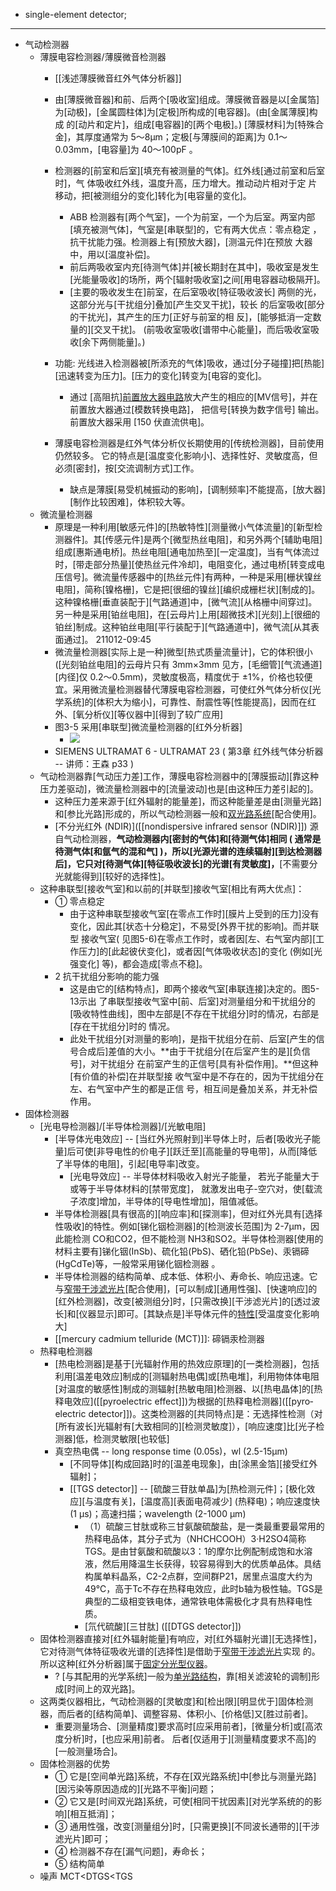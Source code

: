 - single-element detector; 
- ---
- 气动检测器
    - 薄膜电容检测器/薄膜微音检测器
        - [[浅述薄膜微音红外气体分析器]]
        - 由[薄膜微音器]和前、后两个[吸收室]组成。薄膜微音器是以[金属箔]为[动极]，[金属圆柱体]为[定极]所构成的[电容器]。(由[金属薄膜]构成 的[动片和定片]，组成[电容器]的[两个电极]。) [薄膜材料]为[特殊合金]，其厚度通常为 5～8μm；定极[与薄膜间的距离]为 0.1～0.03mm，[电容量]为 40～100pF 。
        - 检测器的[前室和后室][填充有被测量的气体]。红外线[通过前室和后室时]，气 体吸收红外线，温度升高，压力增大。推动动片相对于定 片移动，把[被测组分的变化]转化为[电容量的变化]。
            - ABB 检测器有[两个气室]，一个为前室，一个为后室。两室内部[填充被测气体]，气室是[串联型]的，它有两大优点：零点稳定 ，抗干扰能力强。检测器上有[预放大器]，[测温元件]在预放 大器中，用以[温度补偿]。
            - 前后两吸收室内充[待测气体]并[被长期封在其中]，吸收室是发生[光能量吸收]的场所，两个[辐射吸收室]之间[用电容器动极隔开]。
            - [主要的吸收发生在]前室，在后室吸收[特征吸收波长] 两侧的光，这部分光与[干扰组分]叠加[产生交叉干扰]，较长 的后室吸收[部分的干扰光]，其产生的压力[正好与前室的相 反]，[能够抵消一定数量的][交叉干扰]。 (前吸收室吸收[谱带中心能量]，而后吸收室吸收[余下两侧能量]。)
        - 功能: 光线进入检测器被[所添充的气体]吸收，通过[分子碰撞]把[热能][迅速转变为压力]。[压力的变化]转变为[电容的变化]。
            - 通过 [高阻抗][前置放大器电路]([[preamplifier]])放大产生的相应的[MV信号]，并在 前置放大器通过[模数转换电路]， 把信号[转换为数字信号] 输出。前置放大器采用 [150 伏直流供电]。
        - 薄膜电容检测器是红外气体分析仪长期使用的[传统检测器]，目前使用仍然较多。
它的特点是[温度变化影响小]、选择性好、灵敏度高，但必须[密封]，按[交流调制方式]工作。

            - 缺点是薄膜[易受机械振动的影响]，[调制频率]不能提高，[放大器][制作比较困难]，体积较大等。
    - 微流量检测器
        - 原理是一种利用[敏感元件]的[热敏特性][测量微小气体流量]的[新型检测器件]。其[传感元件]是两个[微型热丝电阻]，和另外两个[辅助电阻]组成[惠斯通电桥]。热丝电阻[通电加热至][一定温度]，当有气体流过时，[带走部分热量][使热丝元件冷却]，电阻变化，通过电桥[转变成电压信号]。微流量传感器中的[热丝元件]有两种，一种是采用[栅状镍丝电阻]，简称[镍格栅]，它是把[很细的镍丝][编织成栅栏状][制成的]。这种镍格栅[垂直装配于][气路通道]中，[微气流][从格栅中间穿过]。另一种是采用[铂丝电阻]，在[云母片]上用[超微技术][光刻]上[很细的铂丝]制成。这种铂丝电阻[平行装配于][气路通道中]，微气流[从其表面通过]。
211012-09:45
        - 微流量检测器[实际上是一种]微型[热式质量流量计]，它的体积很小([光刻铂丝电阻]的云母片只有 3mm×3mm 见方，[毛细管][气流通道][内径]仅 0.2～0.5mm)，灵敏度极高，精度优于 ±1%，价格也较便宜。采用微流量检测器替代薄膜电容检测器，可使红外气体分析仪[光学系统]的[体积大为缩小]，可靠性、耐震性等[性能提高]，因而在红外、[氧分析仪][等仪器中][得到了较广应用]
        - 图3-5 采用[串联型]微流量检测器的[红外分析器]
            - ![](https://firebasestorage.googleapis.com/v0/b/firescript-577a2.appspot.com/o/imgs%2Fapp%2FXELiu-NovaKG%2FQK-ZmkEJEs.jpg?alt=media&token=6d9c534e-1e3d-4900-9c36-e7256cee3366)
        - SIEMENS ULTRAMAT 6 - ULTRAMAT 23 ( 第3章 红外线气体分析器 -- 讲师：王森 p33 )
    - 气动检测器靠[气动压力差]工作，薄膜电容检测器中的[薄膜振动][靠这种压力差驱动]，微流量检测器中的[流量波动]也是[由这种压力差引起的]。
        - 这种压力差来源于[红外辐射的能量差]，而这种能量差是由[测量光路]和[参比光路]形成的，所以气动检测器一般和[双光路系统](((F3ZXU7zuW)))[配合使用]。
        - [不分光红外 (NDIR)]([[nondispersive infrared sensor (NDIR)]]) 源自气动检测器，__气动检测器内[密封的气体]和[待测气体]相同 ( 通常是待测气体[和氩气的混和气] )，所以[光源光谱的连续辐射][到达检测器后]，它只对[待测气体][特征吸收波长]的光谱[有灵敏度]，__[不需要分光就能得到][较好的选择性]。
    - 这种串联型[接收气室]和以前的[并联型]接收气室[相比有两大优点]：
        - ① 零点稳定
            - 由于这种串联型接收气室[在零点工作时][膜片上受到的压力]没有 变化，因此其[状态十分稳定]，不易受[外界干扰的影响]。而并联型 接收气室( 见图5-6)在零点工作时，或者因[左、右气室内部][工作压力]的[此起彼伏变化]，或者因[气体吸收状态]的变化 (例如[光强变化] 等)，都会造成[零点不稳]。
        - 2 抗干扰组分影响的能力强
            - 这是由它的[结构特点]，即两个接收气室[串联连接]决定的。图5-13示出 了串联型接收气室中[前、后室]对测量组分和干扰组分的[吸收特性曲线]，图中左部是[不存在干扰组分]时的情况，右部是[存在干扰组分]时的 情况。 
            - 此处干扰组分[对测量的影响]，是指干扰组分在前、后室[产生的信号合成后]差值的大小。**由于干扰组分[在后室产生的是][负信号]，对干扰组分 在前室产生的正信号[具有补偿作用]。**但这种[有价值的补偿]在并联型接 收气室中是不存在的，因为干扰组分在左、右气室中产生的都是正信 号，相互间是叠加关系，并无补偿作用。
- 固体检测器
    - [光电导检测器]/[半导体检测器]/[光敏电阻]
        - [半导体光电效应] -- [当红外光照射到]半导体上时，后者[吸收光子能量]后可使[非导电性的价电子][跃迁至][高能量的导电带]，从而[降低了半导体的电阻]，引起[电导率]改变。
            - [光电导效应] -- 半导体材料吸收入射光子能量， 若光子能量大于或等于半导体材料的[禁带宽度]， 就激发出电子-空穴对，使[载流子浓度]增加，半导体的[导电性增加]，阻值减低。
        - 半导体检测器[具有很高的][响应率]和[探测率]，但对红外光具有[选择性吸收]的特性。例如[锑化铟检测器]的[检测波长范围]为 2-7μm，因此能检测 CO和CO2，但不能检测 NH3和SO2。半导体检测器[使用的材料主要有]锑化铟(InSb)、硫化铅(PbS)、硒化铅(PbSe)、汞镉碲(HgCdTe)等，一般常采用锑化铟检测器 。
        - 半导体检测器的结构简单、成本低、体积小、寿命长、响应迅速。它与[窄带干涉滤光片](((h5qpQpjvS)))[配合使用]，[可以制成][通用性强]、[快速响应]的[红外检测器]，改变[被测组分]时，[只需改换][干涉滤光片]的[透过波长]和[仪器显示]即可。[其缺点是]半导体元件的[特性](特别是[灵敏度])[受温度变化影响大]
        - [[mercury cadmium telluride (MCT)]]: 碲镉汞检测器
    - 热释电检测器
        - [热电检测器]是基于[光辐射作用的热效应原理]的[一类检测器]，包括利用[温差电效应]制成的[测辐射热电偶]或[热电堆]，利用物体体电阻[对温度的敏感性]制成的测辐射[热敏电阻]检测器、以[热电晶体]的[热释电效应]([[pyroelectric effect]])为根据的[热释电检测器]([[pyro­elec­tric detector]])。这类检测器的[共同特点]是：无选择性检测（对[所有波长]光辐射有[大致相同的][检测灵敏度]），[响应速度]比[光子检测器]低，检测灵敏限[也较低]
        - 真空热电偶 -- long response time (0.05s)，wl (2.5-15μm)
            - [不同导体][构成回路]时的[温差电现象]，由[涂黑金箔][接受红外辐射]；
            - [[TGS detector]] -- [硫酸三苷肽单晶]为[热检测元件]；[极化效应][与温度有关]，[温度高][表面电荷减少] (热释电)；响应速度快(1 μs)；高速扫描；wavelength (2-1000 μm)
                - （1）硫酸三甘肽或称三甘氨酸硫酸盐，是一类最重要最常用的热释电品体，其分子式为（NHCHCOOH）3·H2SO4简称TGS。是由甘氨酸和硫酸以3：1的摩尔比例配制成饱和水溶液，然后用降温生长获得，较容易得到大的优质单品体。具结构属单料晶系，C2-2点群，空间群P21，居里点温度大约为49℃，高于Tc不存在热释电效应，此时b轴为极性轴。TGS是典型的二级相变铁电体，通常铁电体需极化才具有热释电性质。
                - [氘代硫酸][三甘肽] ([[DTGS detector]])
    - 固体检测器直接对[红外辐射能量]有响应，对[红外辐射光谱][无选择性]， 它对待测气体特征吸收光谱的[选择性]是借助于[窄带干涉滤光片](((h5qpQpjvS)))实现 的。 所以这种[红外分析器]属于[固定分光型仪器](((R1r3m_Jz9)))。
        - ? [与其配用的光学系统]一般为[单光路结构](((98sAVxUzD)))，靠[相关滤波轮的调制]形成[时间上的双光路]。
    - 这两类仪器相比，气动检测器的[灵敏度]和[检出限][明显优于]固体检测器，而后者的[结构简单]、调整容易、体积小、[价格低]又[胜过前者]。
        - 重要测量场合、[测量精度]要求高时[应采用前者]，[微量分析]或[高浓度分析]时，[也应采用]前者。
后者[仅适用于][测量精度要求不高]的[一般测量场合]。
    - 固体检测器的优势
        - ① 它是[空间单光路]系统，不存在[双光路系统]中[参比与测量光路][因污染等原因造成的][光路不平衡]问题；
        - ② 它又是[时间双光路]系统，可使[相同干扰因素][对光学系统的的影响][相互抵消]；
        - ③ 通用性强，改变[测量组分]时，[只需更换][不同波长通带的][干涉滤光片]即可；
        - ④ 检测器不存在[漏气问题]，寿命长；
        - ⑤ 结构简单
    - 噪声 MCT<DTGS<TGS
